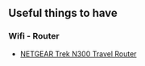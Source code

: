 ## Useful things to have 

### __Wifi - Router__
* [NETGEAR Trek N300 Travel Router](http://www.netgear.com/home/products/networking/wifi-range-extenders/PR2000.aspx)

